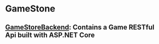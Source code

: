 # GameStone

## [GameStoreBackend](./GameStoreBackend/): Contains a Game RESTful Api built with ASP.NET Core

